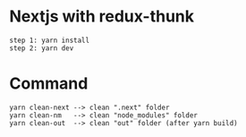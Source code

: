 # Nextjs with redux-thunk

````
step 1: yarn install
step 2: yarn dev

````

# Command
````
yarn clean-next --> clean ".next" folder
yarn clean-nm   --> clean "node_modules" folder
yarn clean-out  --> clean "out" folder (after yarn build)

````